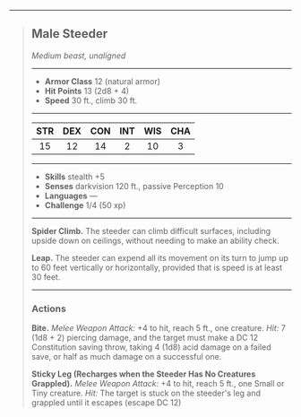 ***
> ## Male Steeder
> *Medium beast, unaligned*
> 
> ***
> 
> - **Armor Class** 12 (natural armor)
> - **Hit Points** 13 (2d8 + 4)
> - **Speed** 30 ft., climb 30 ft.
> 
> ***
> 
> |STR|DEX|CON|INT|WIS|CHA|
> |:---:|:---:|:---:|:---:|:---:|:---:|
> |15|12|14|2|10|3|
> 
> ***
> 
> - **Skills** stealth +5
> - **Senses** darkvision 120 ft., passive Perception 10
> - **Languages** —
> - **Challenge** 1/4 (50 xp)
> 
> ***
> 
> **Spider Climb.** The steeder can climb difficult surfaces, including upside down on ceilings, without needing to make an ability check.
> 
> **Leap.** The steeder can expend all its movement on its turn to jump up to 60 feet vertically or horizontally, provided that is speed is at least 30 feet.
> 
> ***
> 
> ### Actions
> **Bite.** *Melee Weapon Attack:* +4 to hit, reach 5 ft., one creature. *Hit:* 7 (1d8 + 2) piercing damage, and the target must make a DC 12 Constitution saving throw, taking 4 (1d8) acid damage on a failed save, or half as much damage on a successful one.
> 
> **Sticky Leg (Recharges when the Steeder Has No Creatures Grappled).** *Melee Weapon Attack:* +4 to hit, reach 5 ft., one Small or Tiny creature. *Hit:* The target is stuck on the steeder's leg and grappled until it escapes (escape DC 12)